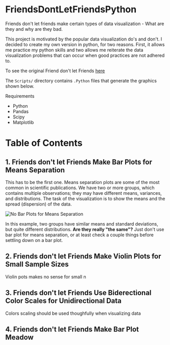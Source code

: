 # FriendsDontLetFriendsPython
Friends don't let friends make certain types of data visualization - What are they and why are they bad.

This project is motivated by the popular data visualization do's and don't. I decided to create my own version in python, for two reasons. First, it allows me practice my python skills and two allows me reiterate the data visualization problems that can occur when good practices are not adhered to.

To see the original Friend don't let Friends [here](https://github.com/cxli233/FriendsDontLetFriends/tree/main)


The `Scripts/` directory contains `.Python` files that generate the graphics shown below. 

Requirements
* Python
* Pandas
* Scipy
* Matplotlib 


# Table of Contents
## 1. Friends don't let Friends Make Bar Plots for Means Separation <a name = "Means seperation">

This has to be the first one. 
Means separation plots are some of the most common in scientific publications. 
We have two or more groups, which contains multiple observations; they may have different means, variances, and distributions. 
The task of the visualization is to show the means and the spread (dispersion) of the data. 

![No Bar Plots for Means Separation](https://github.com/tobbyxy/FriendsDontLetFriendsPython/tree/main/Figures/mean_seperation.png) 

In this example, two groups have similar means and standard deviations, but quite different distributions. **Are they really "the same"?**
Just don't use bar plot for means separation, or at least check a couple things before settling down on a bar plot. 



## 2. Friends don't let Friends Make Violin Plots for Small Sample Sizes
Violin pots makes no sense for small n

## 3. Friends don't let Friends Use Biderectional Color Scales for Unidirectional Data
Colors scaling should be used thoughfully when visualizing data

## 4. Friends don't let Friends Make Bar Plot Meadow